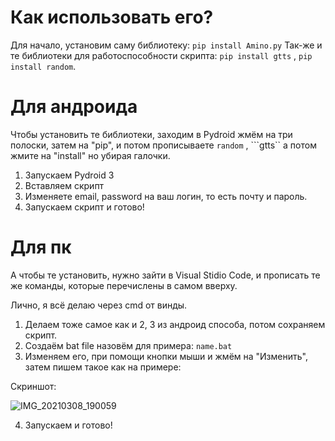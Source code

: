 # Как использовать его? 

Для начало, установим саму библиотеку: ```pip install Amino.py```
Так-же и те библиотеки для работоспособности скрипта: ```pip install gtts``` , ```pip install random```.

# Для андроида
Чтобы установить те библиотеки, заходим в Pydroid жмëм на три полоски, затем на "pip", и потом прописываете ```random``` , ```gtts`` а потом жмите на "install" но убирая галочки. 

1. Запускаем Pydroid 3
2. Вставляем скрипт
3. Изменяете email, password на ваш логин, то есть почту и пароль. 
4. Запускаем скрипт и готово! 

# Для пк
А чтобы те установить, нужно зайти в Visual Stidio Code, и прописать те же команды, которые перечислены в самом вверху. 

Лично, я всë делаю через cmd от винды. 
1. Делаем тоже самое как и 2, 3 из андроид способа, потом сохраняем скрипт. 
2. Создаëм  bat file назовëм для примера: ```name.bat```
3. Изменяем его, при помощи кнопки мыши и жмëм на "Изменить", затем пишем такое как на примере:

Скриншот:

![IMG_20210308_190059](https://user-images.githubusercontent.com/70155241/110346531-b651ab80-8040-11eb-991f-80065b09e91d.jpg)

4. Запускаем и готово! 
